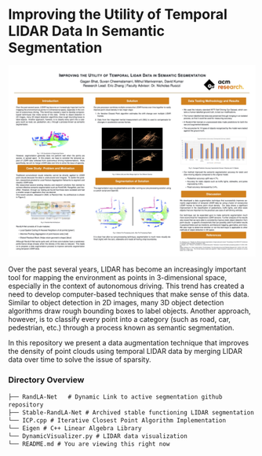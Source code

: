 # Improving the Utility of Temporal LIDAR Data In Semantic Segmentation

![Research Poster](researchposter.jpg)

Over the past several years, LIDAR has become an increasingly important tool for mapping the environment as points in 3-dimensional space, especially in the context of autonomous driving. This trend has created a need to develop computer-based techniques that make sense of this data. Similar to object detection in 2D images, many 3D object detection algorithms draw rough bounding boxes to label objects. Another approach, however, is to classify every point into a category (such as road, car, pedestrian, etc.) through a process known as semantic segmentation. 

In this repository we present a data augmentation technique that improves the density of point clouds using temporal LIDAR data by merging LIDAR data over time to solve the issue of sparsity.

### Directory Overview

    ├── RandLA-Net   # Dynamic Link to active segmentation github repository
    ├── Stable-RandLA-Net # Archived stable functioning LIDAR segmentation       
    └── ICP.cpp # Iterative Closest Point Algorithm Implementation
    └── Eigen # C++ Linear Algebra Library
    └── DynamicVisualizer.py # LIDAR data visualization 
    └── README.md # You are viewing this right now


